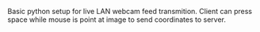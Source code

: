 Basic python setup for live LAN webcam feed transmition. Client can press space while mouse is point at image to send coordinates to server.
